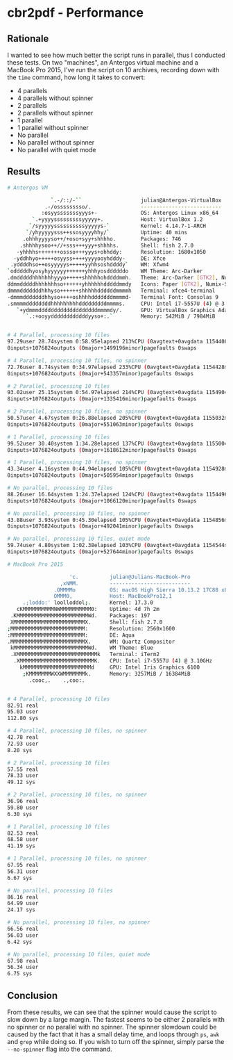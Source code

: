 # cbr2pdf - Performance
## Rationale
I wanted to see how much better the script runs in parallel, thus I conducted these tests. On two "machines", an Antergos virtual machine and a MacBook Pro 2015, I've run the script on 10 archives, recording down with the `time` command, how long it takes to convert:

 * 4 parallels
 * 4 parallels without spinner
 * 2 parallels
 * 2 parallels without spinner
 * 1 parallel
 * 1 parallel without spinner
 * No parallel
 * No parallel without spinner
 * No parallel with quiet mode

## Results
```sh
# Antergos VM

              `.-/::/-``                   julian@Antergos-VirtualBox 
            .-/osssssssso/.                -------------------------- 
           :osyysssssssyyys+-              OS: Antergos Linux x86_64 
        `.+yyyysssssssssyyyyy+.            Host: VirtualBox 1.2 
       `/syyyyyssssssssssyyyyys-`          Kernel: 4.14.7-1-ARCH 
      `/yhyyyyysss++ssosyyyyhhy/`          Uptime: 40 mins 
     .ohhhyyyyso++/+oso+syy+shhhho.        Packages: 746 
    .shhhhysoo++//+sss+++yyy+shhhhs.       Shell: fish 2.7.0 
   -yhhhhs+++++++ossso+++yyys+ohhddy:      Resolution: 1680x1050 
  -yddhhyo+++++osyyss++++yyyyooyhdddy-     DE: Xfce 
 .yddddhso++osyyyyys+++++yyhhsoshddddy`    WM: Xfwm4 
`odddddhyosyhyyyyyy++++++yhhhyosddddddo    WM Theme: Arc-Darker 
.dmdddddhhhhhhhyyyo+++++shhhhhohddddmmh.   Theme: Arc-Darker [GTK2], Numix-Frost-Light [GTK 
ddmmdddddhhhhhhhso++++++yhhhhhhdddddmmdy   Icons: Paper [GTK2], Numix-Square [GTK3] 
dmmmdddddddhhhyso++++++shhhhhddddddmmmmh   Terminal: xfce4-terminal 
-dmmmdddddddhhyso++++oshhhhdddddddmmmmd-   Terminal Font: Consolas 9 
.smmmmddddddddhhhhhhhhhdddddddddmmmms.     CPU: Intel i7-5557U (4) @ 3.099GHz 
   `+ydmmmdddddddddddddddddddmmmmdy/.      GPU: VirtualBox Graphics Adapter 
      `.:+ooyyddddddddddddyyso+:.`         Memory: 542MiB / 7984MiB 


# 4 Parallel, processing 10 files
97.29user 28.74system 0:58.95elapsed 213%CPU (0avgtext+0avgdata 1154408maxresident)k
0inputs+1076824outputs (0major+1499196minor)pagefaults 0swaps

# 4 Parallel, processing 10 files, no spinner
72.76user 8.74system 0:34.97elapsed 233%CPU (0avgtext+0avgdata 1154428maxresident)k
0inputs+1076824outputs (0major+543357minor)pagefaults 0swaps

# 2 Parallel, processing 10 files
93.02user 25.15system 0:54.97elapsed 214%CPU (0avgtext+0avgdata 1154904maxresident)k
8inputs+1076824outputs (0major+1335416minor)pagefaults 0swaps

# 2 Parallel, processing 10 files, no spinner
50.57user 4.67system 0:26.88elapsed 205%CPU (0avgtext+0avgdata 1155032maxresident)k
0inputs+1076824outputs (0major+551063minor)pagefaults 0swaps

# 1 Parallel, processing 10 files
99.52user 30.40system 1:34.28elapsed 137%CPU (0avgtext+0avgdata 1155004maxresident)k
0inputs+1076824outputs (0major+1618612minor)pagefaults 0swaps

# 1 Parallel, processing 10 files, no spinner
43.34user 4.16system 0:44.94elapsed 105%CPU (0avgtext+0avgdata 1154928maxresident)k
0inputs+1076824outputs (0major+505954minor)pagefaults 0swaps

# No parallel, processing 10 files
88.26user 16.64system 1:24.37elapsed 124%CPU (0avgtext+0avgdata 1154496maxresident)k
0inputs+1076824outputs (0major+1066120minor)pagefaults 0swaps

# No parallel, processing 10 files, no spinner
43.88user 3.93system 0:45.30elapsed 105%CPU (0avgtext+0avgdata 1154856maxresident)k
0inputs+1076824outputs (0major+492041minor)pagefaults 0swaps

# No parallel, processing 10 files, quiet mode
59.74user 4.80system 1:02.38elapsed 103%CPU (0avgtext+0avgdata 1154544maxresident)k
0inputs+1076824outputs (0major+527644minor)pagefaults 0swaps

# MacBook Pro 2015

                    'c.          julian@Julians-MacBook-Pro
                 ,xNMM.          --------------------------
               .OMMMMo           OS: macOS High Sierra 10.13.2 17C88 x86_64
               OMMM0,            Host: MacBookPro12,1
     .;loddo:' loolloddol;.      Kernel: 17.3.0
   cKMMMMMMMMMMNWMMMMMMMMMM0:    Uptime: 4d 7h 2m
 .KMMMMMMMMMMMMMMMMMMMMMMMWd.    Packages: 197
 XMMMMMMMMMMMMMMMMMMMMMMMX.      Shell: fish 2.7.0
;MMMMMMMMMMMMMMMMMMMMMMMM:       Resolution: 2560x1600
:MMMMMMMMMMMMMMMMMMMMMMMM:       DE: Aqua
.MMMMMMMMMMMMMMMMMMMMMMMMX.      WM: Quartz Compositor
 kMMMMMMMMMMMMMMMMMMMMMMMMWd.    WM Theme: Blue
 .XMMMMMMMMMMMMMMMMMMMMMMMMMMk   Terminal: iTerm2
  .XMMMMMMMMMMMMMMMMMMMMMMMMK.   CPU: Intel i7-5557U (4) @ 3.10GHz
    kMMMMMMMMMMMMMMMMMMMMMMd     GPU: Intel Iris Graphics 6100
     ;KMMMMMMMWXXWMMMMMMMk.      Memory: 3257MiB / 16384MiB
       .cooc,.    .,coo:.


# 4 Parallel, processing 10 files
82.91 real
95.03 user
112.80 sys

# 4 Parallel, processing 10 files, no spinner
42.78 real
72.93 user
8.20 sys

# 2 Parallel, processing 10 files
57.55 real
78.33 user
49.12 sys

# 2 Parallel, processing 10 files, no spinner
36.96 real
59.80 user
6.30 sys

# 1 Parallel, processing 10 files
82.53 real
68.58 user
41.19 sys

# 1 Parallel, processing 10 files, no spinner
67.95 real
56.31 user
6.67 sys

# No parallel, processing 10 files
86.16 real
64.99 user
24.17 sys

# No parallel, processing 10 files, no spinner
66.56 real
56.03 user
6.42 sys

# No parallel, processing 10 files, quiet mode
67.98 real
56.34 user
6.75 sys
```

## Conclusion
From these results, we can see that the spinner would cause the script to slow down by a large margin. The fastest seems to be either 2 parallels with no spinner or no parallel with no spinner. The spinner slowdown could be caused by the fact that it has a small delay time, and loops through `ps`, `awk` and `grep` while doing so. If you wish to turn off the spinner, simply parse the `--no-spinner` flag into the command.